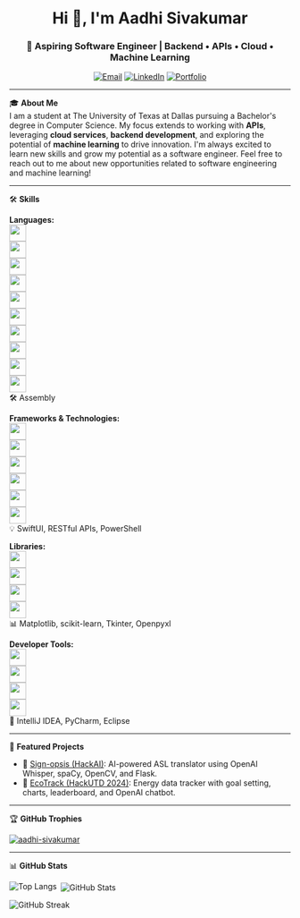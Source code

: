 <h1 align="center">Hi 👋, I'm Aadhi Sivakumar</h1>

<h3 align="center">🚀 Aspiring Software Engineer | Backend • APIs • Cloud • Machine Learning</h3>

<p align="center">
  <a href="mailto:aadhi.sivakumar05@gmail.com"><img src="https://img.shields.io/badge/Email-aadhi.sivakumar05@gmail.com-blue?style=flat&logo=gmail" alt="Email" /></a>
  <a href="https://linkedin.com/in/aadhi-sivakumar" target="_blank"><img src="https://img.shields.io/badge/LinkedIn-Profile-blue?style=flat&logo=linkedin" alt="LinkedIn" /></a>
  <a href="https://aadhisportfolio.vercel.app" target="_blank"><img src="https://img.shields.io/badge/Portfolio-Visit-blueviolet?style=flat&logo=vercel" alt="Portfolio" /></a>
</p>

---

🎓 **About Me**  
I am a student at The University of Texas at Dallas pursuing a Bachelor's degree in Computer Science. My focus extends to working with **APIs**, leveraging **cloud services**, **backend development**, and exploring the potential of **machine learning** to drive innovation. I'm always excited to learn new skills and grow my potential as a software engineer. Feel free to reach out to me about new opportunities related to software engineering and machine learning!

---

🛠️ **Skills**

**Languages:**  
<img src="https://cdn.jsdelivr.net/gh/devicons/devicon/icons/c/c-original.svg" width="30" />  
<img src="https://cdn.jsdelivr.net/gh/devicons/devicon/icons/cplusplus/cplusplus-original.svg" width="30" />  
<img src="https://cdn.jsdelivr.net/gh/devicons/devicon/icons/python/python-original.svg" width="30" />  
<img src="https://cdn.jsdelivr.net/gh/devicons/devicon/icons/java/java-original.svg" width="30" />  
<img src="https://cdn.jsdelivr.net/gh/devicons/devicon/icons/javascript/javascript-original.svg" width="30" />  
<img src="https://cdn.jsdelivr.net/gh/devicons/devicon/icons/typescript/typescript-original.svg" width="30" />  
<img src="https://cdn.jsdelivr.net/gh/devicons/devicon/icons/html5/html5-original.svg" width="30" />  
<img src="https://cdn.jsdelivr.net/gh/devicons/devicon/icons/css3/css3-original.svg" width="30" />  
<img src="https://cdn.jsdelivr.net/gh/devicons/devicon/icons/swift/swift-original.svg" width="30" />  
<img src="https://cdn.jsdelivr.net/gh/devicons/devicon/icons/bash/bash-original.svg" width="30" />  
🛠 Assembly  

**Frameworks & Technologies:**  
<img src="https://cdn.jsdelivr.net/gh/devicons/devicon/icons/react/react-original.svg" width="30" />  
<img src="https://cdn.jsdelivr.net/gh/devicons/devicon/icons/nodejs/nodejs-original.svg" width="30" />  
<img src="https://cdn.jsdelivr.net/gh/devicons/devicon/icons/nextjs/nextjs-original-wordmark.svg" width="30" />  
<img src="https://cdn.jsdelivr.net/gh/devicons/devicon/icons/express/express-original.svg" width="30" />  
<img src="https://cdn.jsdelivr.net/gh/devicons/devicon/icons/flask/flask-original.svg" width="30" />  
<img src="https://cdn.jsdelivr.net/gh/devicons/devicon/icons/angularjs/angularjs-original.svg" width="30" />  
💡 SwiftUI, RESTful APIs, PowerShell  

**Libraries:**  
<img src="https://cdn.jsdelivr.net/gh/devicons/devicon/icons/numpy/numpy-original.svg" width="30" />  
<img src="https://cdn.jsdelivr.net/gh/devicons/devicon/icons/pandas/pandas-original.svg" width="30" />  
<img src="https://cdn.jsdelivr.net/gh/devicons/devicon/icons/tensorflow/tensorflow-original.svg" width="30" />  
<img src="https://cdn.jsdelivr.net/gh/devicons/devicon/icons/pytorch/pytorch-original.svg" width="30" />  
📊 Matplotlib, scikit-learn, Tkinter, Openpyxl  

**Developer Tools:**  
<img src="https://cdn.jsdelivr.net/gh/devicons/devicon/icons/git/git-original.svg" width="30" />  
<img src="https://cdn.jsdelivr.net/gh/devicons/devicon/icons/github/github-original.svg" width="30" />  
<img src="https://cdn.jsdelivr.net/gh/devicons/devicon/icons/vscode/vscode-original.svg" width="30" />  
<img src="https://cdn.jsdelivr.net/gh/devicons/devicon/icons/azure/azure-original.svg" width="30" />  
🧠 IntelliJ IDEA, PyCharm, Eclipse  

---

📁 **Featured Projects**

- 🔬 [Sign-opsis (HackAI)](https://github.com/aadhi-sivakumar/Sign-opsis-HackAI): AI-powered ASL translator using OpenAI Whisper, spaCy, OpenCV, and Flask.
- 🌱 [EcoTrack (HackUTD 2024)](https://github.com/aadhi-sivakumar/EcoTrack-HACKUTD-2024): Energy data tracker with goal setting, charts, leaderboard, and OpenAI chatbot.

---

🏆 **GitHub Trophies**

<p align="left">
  <a href="https://github.com/ryo-ma/github-profile-trophy">
    <img src="https://github-profile-trophy.vercel.app/?username=aadhi-sivakumar" alt="aadhi-sivakumar" />
  </a>
</p>

---

📊 **GitHub Stats**

<p>
  <img align="left" src="https://github-readme-stats.vercel.app/api/top-langs?username=aadhi-sivakumar&show_icons=true&locale=en&layout=compact" alt="Top Langs" />
</p>

<p>&nbsp;<img align="center" src="https://github-readme-stats.vercel.app/api?username=aadhi-sivakumar&show_icons=true&locale=en" alt="GitHub Stats" /></p>

<p><img align="center" src="https://github-readme-streak-stats.herokuapp.com/?user=aadhi-sivakumar&" alt="GitHub Streak" /></p>
